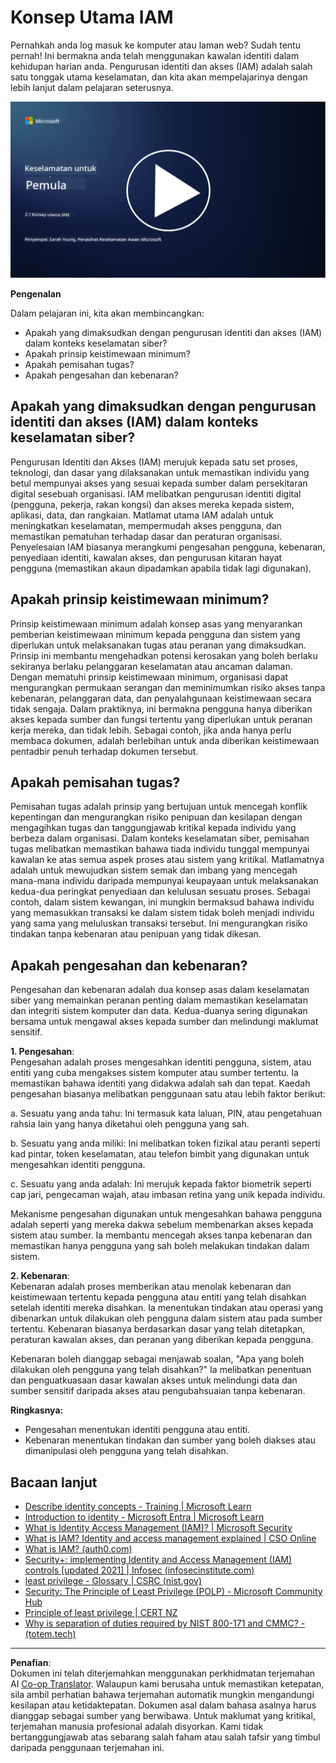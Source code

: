 <!--
CO_OP_TRANSLATOR_METADATA:
{
  "original_hash": "2e3864e3d579f0dbb4ac2ec8c5f82acf",
  "translation_date": "2025-09-03T22:41:43+00:00",
  "source_file": "2.1 IAM key concepts.md",
  "language_code": "ms"
}
-->
# Konsep Utama IAM

Pernahkah anda log masuk ke komputer atau laman web? Sudah tentu pernah! Ini bermakna anda telah menggunakan kawalan identiti dalam kehidupan harian anda. Pengurusan identiti dan akses (IAM) adalah salah satu tonggak utama keselamatan, dan kita akan mempelajarinya dengan lebih lanjut dalam pelajaran seterusnya.

[![Tonton video](../../translated_images/2-1_placeholder.00302da3e773051f1319ab8d93ff0f19d3e80a27d4f939e647839f280ac9c0fb.ms.png)](https://learn-video.azurefd.net/vod/player?id=3d2a9cb5-e25a-4b25-9e5a-b3fee2360f24)

**Pengenalan**

Dalam pelajaran ini, kita akan membincangkan:

- Apakah yang dimaksudkan dengan pengurusan identiti dan akses (IAM) dalam konteks keselamatan siber?  
- Apakah prinsip keistimewaan minimum?  
- Apakah pemisahan tugas?  
- Apakah pengesahan dan kebenaran?

## Apakah yang dimaksudkan dengan pengurusan identiti dan akses (IAM) dalam konteks keselamatan siber?

Pengurusan Identiti dan Akses (IAM) merujuk kepada satu set proses, teknologi, dan dasar yang dilaksanakan untuk memastikan individu yang betul mempunyai akses yang sesuai kepada sumber dalam persekitaran digital sesebuah organisasi. IAM melibatkan pengurusan identiti digital (pengguna, pekerja, rakan kongsi) dan akses mereka kepada sistem, aplikasi, data, dan rangkaian. Matlamat utama IAM adalah untuk meningkatkan keselamatan, mempermudah akses pengguna, dan memastikan pematuhan terhadap dasar dan peraturan organisasi. Penyelesaian IAM biasanya merangkumi pengesahan pengguna, kebenaran, penyediaan identiti, kawalan akses, dan pengurusan kitaran hayat pengguna (memastikan akaun dipadamkan apabila tidak lagi digunakan).

## Apakah prinsip keistimewaan minimum?

Prinsip keistimewaan minimum adalah konsep asas yang menyarankan pemberian keistimewaan minimum kepada pengguna dan sistem yang diperlukan untuk melaksanakan tugas atau peranan yang dimaksudkan. Prinsip ini membantu mengehadkan potensi kerosakan yang boleh berlaku sekiranya berlaku pelanggaran keselamatan atau ancaman dalaman. Dengan mematuhi prinsip keistimewaan minimum, organisasi dapat mengurangkan permukaan serangan dan meminimumkan risiko akses tanpa kebenaran, pelanggaran data, dan penyalahgunaan keistimewaan secara tidak sengaja. Dalam praktiknya, ini bermakna pengguna hanya diberikan akses kepada sumber dan fungsi tertentu yang diperlukan untuk peranan kerja mereka, dan tidak lebih. Sebagai contoh, jika anda hanya perlu membaca dokumen, adalah berlebihan untuk anda diberikan keistimewaan pentadbir penuh terhadap dokumen tersebut.

## Apakah pemisahan tugas?

Pemisahan tugas adalah prinsip yang bertujuan untuk mencegah konflik kepentingan dan mengurangkan risiko penipuan dan kesilapan dengan mengagihkan tugas dan tanggungjawab kritikal kepada individu yang berbeza dalam organisasi. Dalam konteks keselamatan siber, pemisahan tugas melibatkan memastikan bahawa tiada individu tunggal mempunyai kawalan ke atas semua aspek proses atau sistem yang kritikal. Matlamatnya adalah untuk mewujudkan sistem semak dan imbang yang mencegah mana-mana individu daripada mempunyai keupayaan untuk melaksanakan kedua-dua peringkat penyediaan dan kelulusan sesuatu proses. Sebagai contoh, dalam sistem kewangan, ini mungkin bermaksud bahawa individu yang memasukkan transaksi ke dalam sistem tidak boleh menjadi individu yang sama yang meluluskan transaksi tersebut. Ini mengurangkan risiko tindakan tanpa kebenaran atau penipuan yang tidak dikesan.

## Apakah pengesahan dan kebenaran?

Pengesahan dan kebenaran adalah dua konsep asas dalam keselamatan siber yang memainkan peranan penting dalam memastikan keselamatan dan integriti sistem komputer dan data. Kedua-duanya sering digunakan bersama untuk mengawal akses kepada sumber dan melindungi maklumat sensitif.

**1. Pengesahan**:  
Pengesahan adalah proses mengesahkan identiti pengguna, sistem, atau entiti yang cuba mengakses sistem komputer atau sumber tertentu. Ia memastikan bahawa identiti yang didakwa adalah sah dan tepat. Kaedah pengesahan biasanya melibatkan penggunaan satu atau lebih faktor berikut:  

   a. Sesuatu yang anda tahu: Ini termasuk kata laluan, PIN, atau pengetahuan rahsia lain yang hanya diketahui oleh pengguna yang sah.  
   
   b. Sesuatu yang anda miliki: Ini melibatkan token fizikal atau peranti seperti kad pintar, token keselamatan, atau telefon bimbit yang digunakan untuk mengesahkan identiti pengguna.  
   
   c. Sesuatu yang anda adalah: Ini merujuk kepada faktor biometrik seperti cap jari, pengecaman wajah, atau imbasan retina yang unik kepada individu.  

Mekanisme pengesahan digunakan untuk mengesahkan bahawa pengguna adalah seperti yang mereka dakwa sebelum membenarkan akses kepada sistem atau sumber. Ia membantu mencegah akses tanpa kebenaran dan memastikan hanya pengguna yang sah boleh melakukan tindakan dalam sistem.

**2. Kebenaran**:  
Kebenaran adalah proses memberikan atau menolak kebenaran dan keistimewaan tertentu kepada pengguna atau entiti yang telah disahkan setelah identiti mereka disahkan. Ia menentukan tindakan atau operasi yang dibenarkan untuk dilakukan oleh pengguna dalam sistem atau pada sumber tertentu. Kebenaran biasanya berdasarkan dasar yang telah ditetapkan, peraturan kawalan akses, dan peranan yang diberikan kepada pengguna.

Kebenaran boleh dianggap sebagai menjawab soalan, "Apa yang boleh dilakukan oleh pengguna yang telah disahkan?" Ia melibatkan penentuan dan penguatkuasaan dasar kawalan akses untuk melindungi data dan sumber sensitif daripada akses atau pengubahsuaian tanpa kebenaran.

**Ringkasnya:**

- Pengesahan menentukan identiti pengguna atau entiti.  
- Kebenaran menentukan tindakan dan sumber yang boleh diakses atau dimanipulasi oleh pengguna yang telah disahkan.

## Bacaan lanjut

- [Describe identity concepts - Training | Microsoft Learn](https://learn.microsoft.com/training/modules/describe-identity-principles-concepts/?WT.mc_id=academic-96948-sayoung)  
- [Introduction to identity - Microsoft Entra | Microsoft Learn](https://learn.microsoft.com/azure/active-directory/fundamentals/identity-fundamental-concepts?WT.mc_id=academic-96948-sayoung)  
- [What is Identity Access Management (IAM)? | Microsoft Security](https://www.microsoft.com/security/business/security-101/what-is-identity-access-management-iam?WT.mc_id=academic-96948-sayoung)  
- [What is IAM? Identity and access management explained | CSO Online](https://www.csoonline.com/article/518296/what-is-iam-identity-and-access-management-explained.html)  
- [What is IAM? (auth0.com)](https://auth0.com/blog/what-is-iam/)  
- [Security+: implementing Identity and Access Management (IAM) controls [updated 2021] | Infosec (infosecinstitute.com)](https://resources.infosecinstitute.com/certifications/securityplus/security-implementing-identity-and-access-management-iam-controls/)  
- [least privilege - Glossary | CSRC (nist.gov)](https://csrc.nist.gov/glossary/term/least_privilege)  
- [Security: The Principle of Least Privilege (POLP) - Microsoft Community Hub](https://techcommunity.microsoft.com/t5/azure-sql-blog/security-the-principle-of-least-privilege-polp/ba-p/2067390?WT.mc_id=academic-96948-sayoung)  
- [Principle of least privilege | CERT NZ](https://www.cert.govt.nz/it-specialists/critical-controls/principle-of-least-privilege/)  
- [Why is separation of duties required by NIST 800-171 and CMMC? - (totem.tech)](https://www.totem.tech/cmmc-separation-of-duties/)  

---

**Penafian**:  
Dokumen ini telah diterjemahkan menggunakan perkhidmatan terjemahan AI [Co-op Translator](https://github.com/Azure/co-op-translator). Walaupun kami berusaha untuk memastikan ketepatan, sila ambil perhatian bahawa terjemahan automatik mungkin mengandungi kesilapan atau ketidaktepatan. Dokumen asal dalam bahasa asalnya harus dianggap sebagai sumber yang berwibawa. Untuk maklumat yang kritikal, terjemahan manusia profesional adalah disyorkan. Kami tidak bertanggungjawab atas sebarang salah faham atau salah tafsir yang timbul daripada penggunaan terjemahan ini.